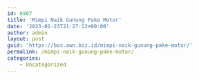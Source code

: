 ```yaml
---
id: 6907
title: 'Mimpi Naik Gunung Pake Motor'
date: '2023-01-23T21:27:12+00:00'
author: admin
layout: post
guid: 'https://bos.awn.biz.id/mimpi-naik-gunung-pake-motor/'
permalink: /mimpi-naik-gunung-pake-motor/
categories:
    - Uncategorized
---
```


